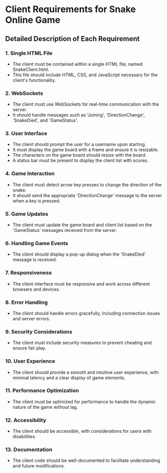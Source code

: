 # Client Requirements for Snake Online Game

## Detailed Description of Each Requirement

### 1. Single HTML File
- The client must be contained within a single HTML file, named SnakeClient.html.
- This file should include HTML, CSS, and JavaScript necessary for the client's functionality.

### 2. WebSockets
- The client must use WebSockets for real-time communication with the server.
- It should handle messages such as 'Joining', 'DirectionChange', 'SnakeDied', and 'GameStatus'.

### 3. User Interface
- The client should prompt the user for a username upon starting.
- It must display the game board with a frame and ensure it is resizable.
- The characters on the game board should resize with the board.
- A status bar must be present to display the client list with scores.

### 4. Game Interaction
- The client must detect arrow key presses to change the direction of the snake.
- It should send the appropriate 'DirectionChange' message to the server when a key is pressed.

### 5. Game Updates
- The client must update the game board and client list based on the 'GameStatus' messages received from the server.

### 6. Handling Game Events
- The client should display a pop-up dialog when the 'SnakeDied' message is received.

### 7. Responsiveness
- The client interface must be responsive and work across different browsers and devices.

### 8. Error Handling
- The client should handle errors gracefully, including connection issues and server errors.

### 9. Security Considerations
- The client must include security measures to prevent cheating and ensure fair play.

### 10. User Experience
- The client should provide a smooth and intuitive user experience, with minimal latency and a clear display of game elements.

### 11. Performance Optimization
- The client must be optimized for performance to handle the dynamic nature of the game without lag.

### 12. Accessibility
- The client should be accessible, with considerations for users with disabilities.

### 13. Documentation
- The client code should be well-documented to facilitate understanding and future modifications.
